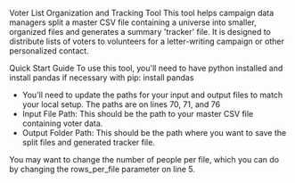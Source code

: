 Voter List Organization and Tracking Tool
This tool helps campaign data managers split a master CSV file containing a universe into smaller, organized files and generates a summary 'tracker' file. It is designed to distribute lists of voters to volunteers for a letter-writing campaign or other personalized contact.

Quick Start Guide
To use this tool, you'll need to have python installed and install pandas if necessary with pip: install pandas 

- You'll need to update the paths for your input and output files to match your local setup. The paths are on lines 70, 71, and 76
- Input File Path: This should be the path to your master CSV file containing voter data.
- Output Folder Path: This should be the path where you want to save the split files and generated tracker file.

You may want to change the number of people per file, which you can do by changing the rows_per_file parameter on line 5. 
